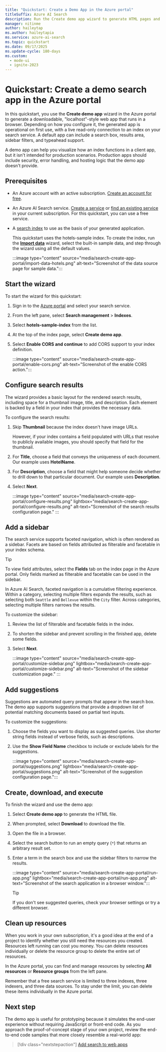 ```yaml
---
title: "Quickstart: Create a Demo App in the Azure portal"
titleSuffix: Azure AI Search
description: Run the Create demo app wizard to generate HTML pages and script for an operational web app. The page includes a search box, results area, sidebar, and typeahead support.
manager: nitinme
author: haileytap
ms.author: haileytapia
ms.service: azure-ai-search
ms.topic: quickstart
ms.date: 09/17/2025
ms.update-cycle: 180-days
ms.custom:
  - mode-ui
  - ignite-2023
---
```


# Quickstart: Create a demo search app in the Azure portal

In this quickstart, you use the **Create demo app** wizard in the Azure portal to generate a downloadable, "localhost"-style web app that runs in a browser. Depending on how you configure it, the generated app is operational on first use, with a live read-only connection to an index on your search service. A default app can include a search box, results area, sidebar filters, and typeahead support.

A demo app can help you visualize how an index functions in a client app, but it isn't intended for production scenarios. Production apps should include security, error handling, and hosting logic that the demo app doesn't provide.

## Prerequisites

+ An Azure account with an active subscription. [Create an account for free](https://azure.microsoft.com/pricing/purchase-options/azure-account?cid=msft_learn).

+ An Azure AI Search service. [Create a service](search-create-service-portal.md) or [find an existing service](https://portal.azure.com/#blade/HubsExtension/BrowseResourceBlade/resourceType/Microsoft.Search%2FsearchServices) in your current subscription. For this quickstart, you can use a free service.

+ A [search index](search-what-is-an-index.md) to use as the basis of your generated application.

  This quickstart uses the hotels-sample index. To create the index, run the [**Import data**](search-import-data-portal.md) wizard, select the built-in sample data, and step through the wizard using all the default values.

  :::image type="content" source="media/search-create-app-portal/import-data-hotels.png" alt-text="Screenshot of the data source page for sample data.":::

## Start the wizard

To start the wizard for this quickstart:

1. Sign in to the [Azure portal](https://portal.azure.com/) and select your search service.

1. From the left pane, select **Search management** > **Indexes**.

1. Select **hotels-sample-index** from the list.

1. At the top of the index page, select **Create demo app**.

1. Select **Enable CORS and continue** to add CORS support to your index definition.

    :::image type="content" source="media/search-create-app-portal/enable-cors.png" alt-text="Screenshot of the enable CORS action.":::

## Configure search results

The wizard provides a basic layout for the rendered search results, including space for a thumbnail image, title, and description. Each element is backed by a field in your index that provides the necessary data.

To configure the search results:

1. Skip **Thumbnail** because the index doesn't have image URLs.

    However, if your index contains a field populated with URLs that resolve to publicly available images, you should specify that field for the thumbnail.

1. For **Title**, choose a field that conveys the uniqueness of each document. Our example uses **HotelName**.

1. For **Description**, choose a field that might help someone decide whether to drill down to that particular document. Our example uses **Description**.

1. Select **Next**.

   :::image type="content" source="media/search-create-app-portal/configure-results.png" lightbox="media/search-create-app-portal/configure-results.png" alt-text="Screenshot of the search results configuration page." :::

## Add a sidebar

The search service supports faceted navigation, which is often rendered as a sidebar. Facets are based on fields attributed as filterable and facetable in your index schema.

> [!TIP]
> To view field attributes, select the **Fields** tab on the index page in the Azure portal. Only fields marked as filterable and facetable can be used in the sidebar.

In Azure AI Search, faceted navigation is a cumulative filtering experience. Within a category, selecting multiple filters expands the results, such as selecting both `Seattle` and `Bellevue` within the `City` filter. Across categories, selecting multiple filters narrows the results.

To customize the sidebar:

1. Review the list of filterable and facetable fields in the index.

1. To shorten the sidebar and prevent scrolling in the finished app, delete some fields.

1. Select **Next**.

   :::image type="content" source="media/search-create-app-portal/customize-sidebar.png" lightbox="media/search-create-app-portal/customize-sidebar.png" alt-text="Screenshot of the sidebar customization page." :::

## Add suggestions

Suggestions are automated query prompts that appear in the search box. The demo app supports suggestions that provide a dropdown list of potential matching documents based on partial text inputs.

To customize the suggestions:

1. Choose the fields you want to display as suggested queries. Use shorter string fields instead of verbose fields, such as descriptions.

1. Use the **Show Field Name** checkbox to include or exclude labels for the suggestions.

    :::image type="content" source="media/search-create-app-portal/suggestions.png" lightbox="media/search-create-app-portal/suggestions.png" alt-text="Screenshot of the suggestion configuration page.":::

## Create, download, and execute

To finish the wizard and use the demo app:

1. Select **Create demo app** to generate the HTML file.

1. When prompted, select **Download** to download the file.

1. Open the file in a browser.

1. Select the search button to run an empty query (`*`) that returns an arbitrary result set.

1. Enter a term in the search box and use the sidebar filters to narrow the results.

    :::image type="content" source="media/search-create-app-portal/run-app.png" lightbox="media/search-create-app-portal/run-app.png" alt-text="Screenshot of the search application in a browser window.":::

    > [!TIP]
    > If you don't see suggested queries, check your browser settings or try a different browser.

## Clean up resources

When you work in your own subscription, it's a good idea at the end of a project to identify whether you still need the resources you created. Resources left running can cost you money. You can delete resources individually or delete the resource group to delete the entire set of resources.

In the Azure portal, you can find and manage resources by selecting **All resources** or **Resource groups** from the left pane.

Remember that a free search service is limited to three indexes, three indexers, and three data sources. To stay under the limit, you can delete these items individually in the Azure portal.

## Next step

The demo app is useful for prototyping because it simulates the end-user experience without requiring JavaScript or front-end code. As you approach the proof-of-concept stage of your own project, review the end-to-end code samples that more closely resemble a real-world app:

> [!div class="nextstepaction"]
> [Add search to web apps](tutorial-csharp-overview.md)
